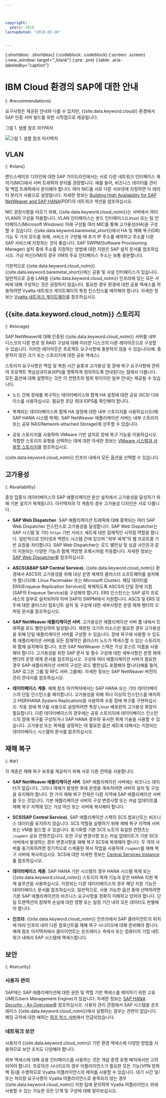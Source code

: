 ```yaml
---



copyright:
  years: 2018
lastupdated: "2018-03-28"


---
```


{:shortdesc: .shortdesc}
{:codeblock: .codeblock}
{:screen: .screen}
{:new_window: target="_blank"}
{:pre: .pre}
{:table: .aria-labeledby="caption"}

# IBM Cloud 환경의 SAP에 대한 안내
{: #recommendations}

요구사항은 제공된 안내와 다를 수 있지만, {{site.data.keyword.cloud}} 환경에서 SAP 인증 서버 빌드를 위한 시작점으로 제공됩니다. 

그림 1. 샘플 참조 아키텍처

![그림 1. 샘플 참조 아키텍처](/images/ref_architecture.png "샘플 참조 아키텍처")

## VLAN
{: #vlans}

랜드스케이프 디자인에 대한 SAP 가이드라인에서는 서로 다른 네트워크 인터페이스 제어기(NIC)에서 서버 트래픽의 분리를 권장합니다. 예를 들어, 비즈니스 데이터를 관리 및 백업 트래픽에서 분리해야 합니다. 여러 NIC를 서로 다른 서브넷에 지정하면 이 데이터 분리가 사용으로 설정됩니다. 자세한 정보는 [Building High Availability for SAP NetWeaver and SAP HANA](https://support.sap.com/content/dam/SAAP/SAP_Activate/AGS_70.pdf)(PDF)의 네트워크 섹션을 참조하십시오.

NIC 권장사항을 따르기 위해, {{site.data.keyword.cloud_notm}}는 서버에서 여러 VLAN의 구성을 허용합니다. VLAN 인터페이스는 본드 인터페이스(Linux) 또는 팀 인터페이스(Microsoft Windows) 아래 구성될 여러 MIC를 통해 고가용성(HA)을 구성할 수 있습니다. {{site.data.keyword.baremetal_short}}에서 HA 및 재해 복구(DR) 기능 두 가지 모두를 위해, 서비스가 구현될 때 추가 IP 주소를 예약하고 주소를 다른 SAP 서비스에 지정하는 것이 좋습니다. SAP SWPM(Software Provisioning Manager) 설치 중에 주소를 지정하는 방법에 대한 지원은 SAP 설치 문서를 참조하십시오. 가상 머신(VM)의 경우 VM의 주요 인터페이스 주소는 보통 충분합니다. 

기본적으로 {{site.data.keyword.cloud_notm}} {{site.data.keyword.baremetal_short}}에는 공용 및 사설 인터페이스가 있습니다. 일반적으로 공용 LAN을 {{site.data.keyword.cloud_notm}} 인프라에 있는 모든 서버에 대해 구성하는 것은 권장하지 않습니다. 필요한 경우 환경에 대한 공용 액세스를 허용하려면 Vyatta 네트워크 게이트웨이의 특정 인스턴스를 배치해야 합니다. 자세한 정보는 [Vyatta 네트워크 게이트웨이](/docs/infrastructure/sap-reference-architecture/sap-ra-architecture.html#vyatta)를 참조하십시오. 

## {{site.data.keyword.cloud_notm}} 스토리지
{: #storage}

SAP NetWeaver에 대해 인증된 {{site.data.keyword.cloud_notm}} 서버를 내부 디스크의 다른 번호 및 RAID 구성에 대해 이러한 디스크의 다른 레이아웃으로 구성할 수 있습니다. 이러한 레이아웃은 프로젝트 요구사항에 충분하지 않을 수 있습니다(예: 충분하지 않은 크기 또는 스토리지에 대한 공유 액세스). 

스토리지 요구사항은 백업 및 복원 시간 슬롯과 고가용성 및 장애 복구 요구사항에 관하여 프로젝트 핵심성과지표(KPI)를 명확하게 정의하도록 안내된다는 점에서 다릅니다. 모든 옵션에 대해 설명하는 것은 이 컨텐츠의 범위 밖이지만 일부 안내는 제공될 수 있습니다. 

  * 노드 간에 장애를 복구하는 데이터베이스와 함께 HA 설정에 대한 공유 iSCSI 디바이스를 사용하십시오. 필요한 초당 최대 IOPS를 확인해야 합니다. 
  
  * 복제되는 데이터베이스와 함께 HA 설정에 대한 내부 스토리지를 사용하십시오(예: SAP HANA 시스템 복제). SAP NetWeaver 애플리케이션 서버는 내부 스토리지 또는 공유 NAS(Network-attached Storage)에 상주할 수 있습니다.
  
  * 공유 스토리지를 사용하여 VMware 기반 설치로 장애 복구 기능을 이용하십시오. 적합한 스토리지 유형을 선택하는 데에 대한 자세한 정보는 [VMware 시스템과 사용할 스토리지](https://console.bluemix.net/docs/infrastructure/vmware/select-storage-option-use-vmware.html#storage-to-use-with-vmware-systems)를 참조하십시오.
  
{{site.data.keyword.cloud_notm}} 인프라 내에서 모든 옵션을 선택할 수 있습니다. 

## 고가용성
{: #availability}

중앙 집중식 데이터베이스의 SAP 애플리케이션 분산 설치에서 고가용성을 달성하기 위해 기본 설치가 복제됩니다. 아키텍처의 각 계층의 경우 고가용성 디자인은 서로 다릅니다.  

  * **SAP Web Dispatcher**. SAP 애플리케이션 트래픽에 대해 중복되는 여러 SAP Web Dispatcher 인스턴스로 고가용성을 달성합니다. SAP Web Dispatcher는 SAP 시스템 및 기타 `https` 기반 서비스 세트에 대한 잠재적인 시작점 역할을 합니다. 일반적으로 인터넷과 백엔드 시스템 간에 있으며 "외부 세계"의 웹 프로토콜 기반 요청을 처리합니다. SAP Web Dispatcher는 로드 밸런싱 및 싱글 사인온과 같이 지원되는 다양한 기능과 함께 역방향 프록시처럼 작동합니다. 자세한 정보는 [SAP Web Dispatcher](https://help.sap.com/saphelp_nw73EhP1/helpdata/en/48/8fe37933114e6fe10000000a421937/frameset.htm)를 참조하십시오.
  
  * **ASCS(ABAP SAP Central Service)**. {{site.data.keyword.cloud_notm}} 환경에서 ASCS의 고가용성을 위해 대상 운영 체제의 클러스터 소프트웨어를 설치해야 합니다(예: Linux Pacemaker 또는 Microsoft Cluster). 해당 데이터를 ERS(Enqueue Replication Service)로 복제하도록 ASCS의 단일 장애 지점(SAP의 Enqueue Service)을 구성해야 합니다. ERS 인스턴스는 SAP 설치 프로세스의 일부로 설치되어야 하며 SAP의 SWPM에서 지원합니다. ASCS 및 ERS 모두에 대한 클러스터 컴포넌트 설치 및 구성에 대한 세부사항은 운영 체제 벤더의 오퍼링 문서를 참조하십시오. 
  
  * **SAP NetWeaver 애플리케이션 서버**. 고가용성은 애플리케이션 서버 풀 내에서 트래픽을 로드 밸런싱하여 달성됩니다. 제한된 크기의 리소스만 필요한 경우 고가용성을 위해 단일 애플리케이션 서버를 구성할 수 있습니다. 장애 복구에 사용할 수 있도록 애플리케이션 서버를 모든 잠재적인 클러스터 노드가 액세스할 수 있는 스토리지와 함께 설치해야 합니다. 또한 SAP NetWeaver 스택은 가상 호스트 이름을 사용해야 합니다. 고가용성을 위한 SAP 문서 및 필수 구성에 대한 세부사항은 운영 체제 벤더의 운영 체제 문서를 참조하십시오. 구성에 여러 애플리케이션 서버가 필요한 경우 SAP 애플리케이션 서버의 구성은 로드 밸런싱도 포함해야 합니다(예를 들어, SAP 로그온 그룹 및 RFC 서버 그룹에). 자세한 정보는 SAP NetWeaver 버전의 관리 안내서를 참조하십시오. 
  
  * **데이터베이스 계층**. 예제 참조 아키텍처에서는 SAP HANA 또는 기타 데이터베이스의 단일 인스턴스를 배치합니다. 고가용성을 위해 하나 이상의 인스턴스를 배치하고 HSR(HANA System Replication)을 사용하여 수동 장애 복구를 구현하십시오. 자동 장애 복구를 사용으로 설정하려면 특정 Linux 배포판의 고가용성 확장이 필요합니다. 다른 데이터베이스의 경우에는 공유 스토리지에 데이터베이스 인스턴스의 장애 복구를 구성하거나 SAP HANA 경우와 유사한 복제 기술을 사용할 수 있습니다. 고가용성 또는 복제를 설정하는 데 필요한 옵션 세트에 대해서는 지원되는 데이터베이스 시스템의 문서를 참조하십시오. 
  
## 재해 복구
{: #dr}

각 계층은 재해 복구 보호를 제공하기 위해 서로 다른 전략을 사용합니다. 

 * **SAP NetWeaver 애플리케이션 서버**. SAP 애플리케이션 서버에는 비즈니스 데이터가 없습니다. 그러나 재해가 발생한 후에 운영을 계속하려면 서버의 설치 및 구성을 유지해야 합니다. 한 가지 재해 복구 전략은 다른 지역에 SAP 애플리케이션 서버를 두는 것입니다. 기본 애플리케이션 서버의 구성 변경사항 또는 커널 업데이트를 재해 복구 지역에 있는 가상 머신 또는 서버에 복사해야 합니다. 
 
 * **SCS(SAP Central Service)**. SAP 애플리케이션 스택의 SCS 컴포넌트는 비즈니스 데이터를 유지하지 않습니다. SCS 역할을 실행하기 위해 재해 복구 지역에 서버 또는 VM을 빌드할 수 있습니다. 동기화할 기본 SCS 노트의 유일한 컨텐츠는 `/sapmnt` 공유 컨텐츠입니다. 또한 구성 변경사항 또는 커널 업데이트가 기본 SCS 서버에서 발생하는 경우 변경사항을 재해 복구 SCS에 복제해야 합니다. 두 개의 서버를 동기화하려면 정기적으로 스케줄된 복사 작업을 사용하여 `/sapmnt`를 재해 복구 서버에 복사하십시오. SCS에 대한 자세한 정보는 [Central Services Instance](https://help.sap.com/saphelp_nw73ehp1/helpdata/en/48/0728f74c6a3837e10000000a42189b/frameset.htm)를 참조하십시오.
 
 * **데이터베이스 계층**. SAP HANA 기반 시스템의 경우 HANA 시스템 복제 또는 {{site.data.keyword.cloud_notm}} 스토리지 복제 기능과 같은 HANA 지원 복제 솔루션을 사용하십시오. 지원되는 다른 데이터베이스의 경우 해당 지원 기능은 데이터베이스 문서를 참조하십시오. 일반적으로, 사용 가능한 옵션 중에 선택하려면 기본 SAP 애플리케이션의 비즈니스 요구사항을 정확히 이해하고 있어야 합니다. 단일 트랜잭션의 잠재적 손실에 대한 영향 또는 일정 기간 내의 모든 데이터도 판별해야 합니다.  
 
 * **인프라**. {{site.data.keyword.cloud_notm}} 인프라에서 SAP 클라이언트의 위치에 따라 인프라 내의 다른 컴포넌트를 재해 복구 시나리오에 대해 준비해야 합니다. 예제 참조 아키텍처에서 클라이언트는 온프레미스 측에서 또는 컴퓨터의 기업 네트워크 내에서 SAP 시스템에 액세스합니다. 
 
## 보안
{: #security}

### 사용자 관리

SAP에는 SAP 애플리케이션에 대한 권한 및 역할 기반 액세스를 제어하기 위한 고유 UME(Users Management Engine)가 있습니다. 자세한 정보는 [SAP HANA Security - An Overview](https://archive.sap.com/documents/docs/DOC-62943)를 참조하십시오. 사용자 관리 관점에서 SAP 시스템을 온프레미스 {{site.data.keyword.cloud_notm}}에서 실행하는 경우는 관련이 없습니다. 해당 규칙에 대한 예외는 [점프 박스 서버](/docs/infrastructure/sap-reference-architecture/sap-ra-architecture.html#juump_box)에서 언급되었습니다. 

### 네트워크 보안

사용자가 {{site.data.keyword.cloud_notm}} 기반 환경 액세스에 다양한 방법을 사용하므로 보안 조치도 다양해야 합니다. 

외부 액세스에 대해 공용 인터페이스를 사용하는 것은 개념 증명 유형 배치에서만 고려되어야 합니다. 프로덕션 시나리오의 경우 어플라이언스가 필요한 모든 기능(VPN 방화벽 등)을 수행하므로 Vyatta 어플라이언스의 배치를 사용할 수 있습니다. 대기 시간 및/또는 처리량 요구사항이 Vyatta 어플라이언스로 충족되지 않는 경우 {{site.data.keyword.cloud_notm}} 지원 팀에 문의하여 Vyatta 어플라이언스 외에 사용할 수 있는 가능한 모든 단계 및 구성에 대해 알아보십시오.  
  
